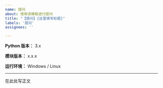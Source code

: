 ```yaml
---
name: 提问
about: 使用该模板进行提问
title: "【提问】{这里填写标题}"
labels: '提问'
assignees: ''

---
```


**Python 版本：** 3.x

**模块版本：** x.x.x

**运行环境：** Windows / Linux

---

在此处写正文
